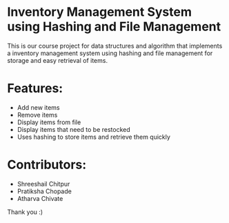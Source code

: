 # Inventory Management System using Hashing and File Management

This is our course project for data structures and algorithm that implements a inventory management system using hashing and file management for storage and easy retrieval of items. 

# Features:

- Add new items
- Remove items
- Display items from file
- Display items that need to be restocked
- Uses hashing to store items and retrieve them quickly

# Contributors:

- Shreeshail Chitpur
- Pratiksha Chopade
- Atharva Chivate

Thank you :) 
